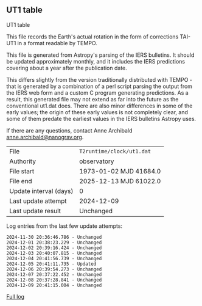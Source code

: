 
## UT1 table

UT1 table

This file records the Earth's actual rotation in the form of
corrections TAI-UT1 in a format readable by TEMPO.

This file is generated from Astropy's parsing of the IERS
bulletins. It should be updated approximately monthly, and it
includes the IERS predictions covering about a year after the
publication date.

This differs slightly from the version traditionally distributed
with TEMPO - that is generated by a combination of a perl script
parsing the output from the IERS web form and a custom C program
generating predictions. As a result, this generated file may not
extend as far into the future as the conventional ut1.dat does.
There are also minor differences in some of the early values; the
origin of these early values is not completely clear, and some of
them predate the earliest values in the IERS bulletins Astropy uses.

If there are any questions, contact Anne Archibald
<anne.archibald@nanograv.org>.

|     |     |
|:--- |:--- |
| File | `T2runtime/clock/ut1.dat` |
| Authority | observatory |
| File start | 1973-01-02 MJD 41684.0 |
| File end | 2025-12-13 MJD 61022.0 |
| Update interval (days) | 0 |
| Last update attempt | 2024-12-09 |
| Last update result | Unchanged |

Log entries from the last few update attempts:
```
2024-11-30 20:36:46.786 - Unchanged
2024-12-01 20:38:23.229 - Unchanged
2024-12-02 20:39:16.424 - Unchanged
2024-12-03 20:40:07.815 - Unchanged
2024-12-04 20:41:56.739 - Unchanged
2024-12-05 20:41:11.735 - Updated
2024-12-06 20:39:54.273 - Unchanged
2024-12-07 20:37:22.452 - Unchanged
2024-12-08 20:37:28.841 - Unchanged
2024-12-09 20:41:15.004 - Unchanged
```
[Full log](https://raw.githubusercontent.com/ipta/pulsar-clock-corrections/main/log/T2runtime/clock/ut1.dat.log)

